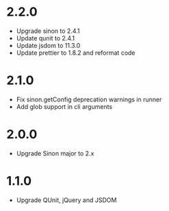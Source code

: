 # 2.2.0

* Upgrade sinon to 2.4.1
* Update qunit to 2.4.1
* Update jsdom to 11.3.0
* Update prettier to 1.8.2 and reformat code

# 2.1.0

* Fix sinon.getConfig deprecation warnings in runner
* Add glob support in cli arguments

# 2.0.0

* Upgrade Sinon major to 2.x

# 1.1.0

* Upgrade QUnit, jQuery and JSDOM
